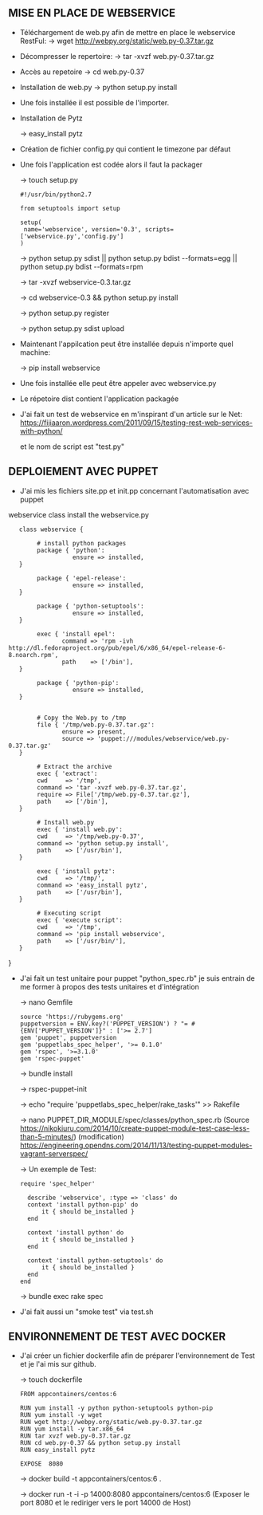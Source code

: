 ## MISE EN PLACE DE WEBSERVICE

* Téléchargement de web.py afin de mettre en place le webservice RestFul:
  -> wget http://webpy.org/static/web.py-0.37.tar.gz

* Décompresser le repertoire: 
  -> tar -xvzf web.py-0.37.tar.gz

* Accès au repetoire
  -> cd web.py-0.37

* Installation de web.py
  -> python setup.py install

* Une fois installée il est possible de l'importer. 

* Installation de Pytz

  -> easy_install pytz

* Création de fichier config.py qui contient le timezone par défaut

* Une fois l'application est codée alors il faut la packager
  
  -> touch setup.py

      #!/usr/bin/python2.7

      from setuptools import setup

      setup(
       name='webservice', version='0.3', scripts=['webservice.py','config.py']
      )
   

  -> python setup.py sdist || python setup.py bdist --formats=egg || python setup.py bdist --formats=rpm

  -> tar -xvzf webservice-0.3.tar.gz

  -> cd webservice-0.3 && python setup.py install

  -> python setup.py register

  -> python setup.py sdist upload

* Maintenant l'appilcation peut être installée depuis n'importe quel machine:
  
  -> pip install webservice

* Une fois installée elle peut être appeler avec webservice.py 
 
* Le répetoire dist contient l'application packagée

* J'ai fait un test de webservice en m'inspirant d'un article sur le Net: https://fijiaaron.wordpress.com/2011/09/15/testing-rest-web-services-with-python/ 
  
  et le nom de script est "test.py" 



## DEPLOIEMENT AVEC PUPPET

* J'ai mis les fichiers site.pp et init.pp concernant l'automatisation avec puppet

webservice class install the webservice.py

       class webservice {

            # install python packages
            package { 'python':
                      ensure => installed,
       }

            package { 'epel-release':
                      ensure => installed,
       }

            package { 'python-setuptools':
                      ensure => installed,
       }

            exec { 'install epel':
                   command => 'rpm -ivh http://dl.fedoraproject.org/pub/epel/6/x86_64/epel-release-6-8.noarch.rpm',
                   path    => ['/bin'],
       }

            package { 'python-pip':
                      ensure => installed,
       }


            # Copy the Web.py to /tmp
            file { '/tmp/web.py-0.37.tar.gz':
                   ensure => present,
                   source => 'puppet:///modules/webservice/web.py-0.37.tar.gz'
       }

            # Extract the archive
            exec { 'extract':
            cwd     => '/tmp',
            command => 'tar -xvzf web.py-0.37.tar.gz',
            require => File['/tmp/web.py-0.37.tar.gz'],
            path    => ['/bin'],
       }

            # Install web.py
            exec { 'install web.py':
            cwd     => '/tmp/web.py-0.37',
            command => 'python setup.py install',
            path    => ['/usr/bin'],
       }

            exec { 'install pytz':
            cwd     => '/tmp/',
            command => 'easy_install pytz',
            path    => ['/usr/bin'],
       }

            # Executing script
            exec { 'execute script':
            cwd     => '/tmp',
            command => 'pip install webservice',
            path    => ['/usr/bin/'],
       }
}


* J'ai fait un test unitaire pour puppet "python_spec.rb" je suis entrain de me former à propos des tests unitaires et d'intégration
  
  -> nano Gemfile

      source 'https://rubygems.org'
      puppetversion = ENV.key?('PUPPET_VERSION') ? "= #{ENV['PUPPET_VERSION']}" : ['>= 2.7']
      gem 'puppet', puppetversion
      gem 'puppetlabs_spec_helper', '>= 0.1.0'
      gem 'rspec', '>=3.1.0'
      gem 'rspec-puppet'
  
  -> bundle install

  -> rspec-puppet-init
  
  -> echo "require 'puppetlabs_spec_helper/rake_tasks'" >> Rakefile

  -> nano PUPPET_DIR_MODULE/spec/classes/python_spec.rb (Source https://nikokiuru.com/2014/10/create-puppet-module-test-case-less-than-5-minutes/)
     (modification) https://engineering.opendns.com/2014/11/13/testing-puppet-modules-vagrant-serverspec/   
  
  -> Un exemple de Test:

      require 'spec_helper'

        describe 'webservice', :type => 'class' do
        context 'install python-pip' do
            it { should be_installed }
        end
  
        context 'install python' do
            it { should be_installed }
        end
  
        context 'install python-setuptools' do
            it { should be_installed }
        end
      end

  
  -> bundle exec rake spec

* J'ai fait aussi un "smoke test" via test.sh
      

## ENVIRONNEMENT DE TEST AVEC DOCKER

* J'ai créer un fichier dockerfile afin de préparer l'environnement de Test et je l'ai mis sur github.

  -> touch dockerfile

      FROM appcontainers/centos:6

      RUN yum install -y python python-setuptools python-pip
      RUN yum install -y wget
      RUN wget http://webpy.org/static/web.py-0.37.tar.gz
      RUN yum install -y tar.x86_64
      RUN tar xvzf web.py-0.37.tar.gz
      RUN cd web.py-0.37 && python setup.py install
      RUN easy_install pytz

      EXPOSE  8080

  -> docker build -t appcontainers/centos:6 .

  -> docker run -t -i -p 14000:8080 appcontainers/centos:6 (Exposer le port 8080 et le rediriger vers le port 14000 de Host)
